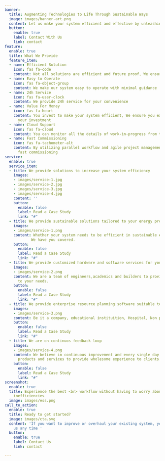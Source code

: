 ```yaml
---
banner:
  title: Augmenting Technologies to Life Through Sustainable Ways
  image: images/banner-art.png
  content: Let us make your system efficient and effective by unleashing proper technologies
  button:
    enable: true
    label: Contact With Us
    link: contact
feature:
  enable: true
  title: What We Provide
  feature_item:
  - name: Efficient Solution
    icon: fas fa-code
    content: Not all solutions are efficient and future proof, We ensure both
  - name: Easy to Operate
    icon: fas fa-object-group
    content: We make our system easy to operate with minimal guidance
  - name: 24h Service
    icon: fas fa-user-clock
    content: We provide 24h service for your convenience
  - name: Value For Money
    icon: fas fa-heart
    content: You invest to make your system efficient, We ensure you earn more than
      your investment
  - name: Cloud Support
    icon: fas fa-cloud
    content: You can monitor all the details of work-in-progress from the cloud
  - name: Fast Commissioning
    icon: fas fa-tachometer-alt
    content: By utilizing parallel workflow and agile project management, We ensure
      fast commissioning
service:
  enable: true
  service_item:
  - title: We provide solutions to increase your system efficiency
    images:
    - images/service-1.jpg
    - images/service-2.jpg
    - images/service-3.jpg
    - images/service-4.jpg
    content: ''
    button:
      enable: false
      label: Read a Case Study
      link: "#"
  - title: We provide sustainable solutions tailored to your energy problem
    images:
    - images/service-1.png
    content: Whether your system needs to be efficient in sustainable energy generation, storage or usage, 
            We have you covered.
    button:
      enable: false
      label: Read a Case Study
      link: "#"
  - title: We provide customized hardware and software services for your system needs
    images:
    - images/service-2.png
    content: We are a team of engineers,academics and builders to provide you the best EPC service according
      to your needs.
    button:
      enable: false
      label: Read a Case Study
      link: "#"
  - title: We provide enterprise resource planning software suitable to your system/ organization requirements.
    images:
    - images/service-3.png
    content: Be it a company, educational instituition, Hospital, Non profit; We provide customized ERP solutions.
    button:
      enable: false
      label: Read a Case Study
      link: "#"
  - title: We are on continuos feedback loop
    images:
    - images/service-4.png
    content: We believe in continuous improvement and every single day we are improving our
      products and services to provide wholesome experience to clients.
    button:
      enable: false
      label: Read a Case Study
      link: "#"
screenshot:
  enable: true
  title: Experience the best <br> workflow without having to worry about your system
    inefficiencies
  image: images/ess.png
call_to_action:
  enable: true
  title: Ready to get started?
  image: images/cta.svg
  content: 'If you want to improve or overhaul your existing system, you can contact
    us any time '
  button:
    enable: true
    label: Contact Us
    link: contact

---
```

